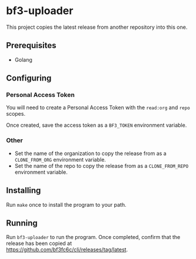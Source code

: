 # bf3-uploader

This project copies the latest release from another repository into this one.

## Prerequisites

- Golang

## Configuring

### Personal Access Token

You will need to create a Personal Access Token with the `read:org` and `repo` scopes.

Once created, save the access token as a `BF3_TOKEN` environment variable.

### Other

- Set the name of the organization to copy the release from as a `CLONE_FROM_ORG` environment variable.
- Set the name of the repo to copy the release from as a `CLONE_FROM_REPO` environment variable.

## Installing

Run `make` once to install the program to your path.

## Running

Run `bf3-uploader` to run the program. Once completed, confirm that the release has been copied at https://github.com/bf3fc6c/cli/releases/tag/latest.


